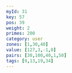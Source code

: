```yaml
---
myId: 31
key: 57
pos: 39
weight: 2
primes: 200
category: user
zones: [1,30,40]
value: [127,3,-1,0]
pairs: [30,100,40,1,50]
tags: [9,13,19,34]
---
```

